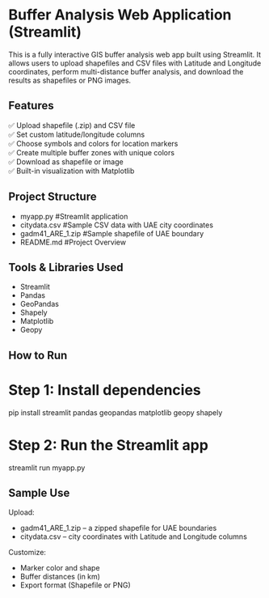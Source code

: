 # Buffer Analysis Web Application (Streamlit)

This is a fully interactive GIS buffer analysis web app built using Streamlit. It allows users to upload shapefiles and CSV files with Latitude and Longitude coordinates, perform multi-distance buffer analysis, and download the results as shapefiles or PNG images.


## Features

✅ Upload shapefile (.zip) and CSV file  
✅ Set custom latitude/longitude columns  
✅ Choose symbols and colors for location markers  
✅ Create multiple buffer zones with unique colors  
✅ Download as shapefile or image  
✅ Built-in visualization with Matplotlib


## Project Structure
- myapp.py #Streamlit application
- citydata.csv #Sample CSV data with UAE city coordinates
- gadm41_ARE_1.zip #Sample shapefile of UAE boundary
- README.md #Project Overview


## Tools & Libraries Used

- Streamlit
- Pandas
- GeoPandas
- Shapely
- Matplotlib
- Geopy


## How to Run

# Step 1: Install dependencies
pip install streamlit pandas geopandas matplotlib geopy shapely

# Step 2: Run the Streamlit app
streamlit run myapp.py


## Sample Use

Upload:
 - gadm41_ARE_1.zip – a zipped shapefile for UAE boundaries
 - citydata.csv – city coordinates with Latitude and Longitude columns

Customize:
 - Marker color and shape
 - Buffer distances (in km)
 - Export format (Shapefile or PNG)


